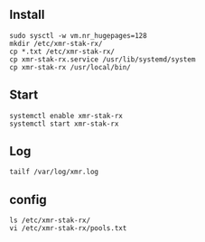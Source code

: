 ## Install

```
sudo sysctl -w vm.nr_hugepages=128
mkdir /etc/xmr-stak-rx/
cp *.txt /etc/xmr-stak-rx/
cp xmr-stak-rx.service /usr/lib/systemd/system
cp xmr-stak-rx /usr/local/bin/
```

## Start 

```
systemctl enable xmr-stak-rx
systemctl start xmr-stak-rx
```

## Log

```
tailf /var/log/xmr.log
```

## config

```
ls /etc/xmr-stak-rx/
vi /etc/xmr-stak-rx/pools.txt
```

